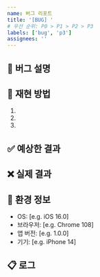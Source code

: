 ```yaml
---
name: 버그 리포트
title: '[BUG] '
# 우선 순위: P0 > P1 > P2 > P3
labels: ['bug', 'p3']
assignees: ''
---
```


## 🐞 버그 설명

<!-- 어떤 버그인지 명확하고 상세하게 설명해주세요 -->

## 🔄 재현 방법

<!-- 최대한 자세히 단계를 설명해주세요 -->

1.
2.
3.

## ✅ 예상한 결과

<!-- 정상적인 경우 어떻게 동작해야 하나요? -->

## ❌ 실제 결과

<!-- 실제로 어떻게 동작하나요? -->

## 📱 환경 정보

- OS: [e.g. iOS 16.0]
- 브라우저: [e.g. Chrome 108]
- 앱 버전: [e.g. 1.0.0]
- 기기: [e.g. iPhone 14]

## 📋 로그

<!-- 관련된 로그가 있다면 첨부해주세요 -->
